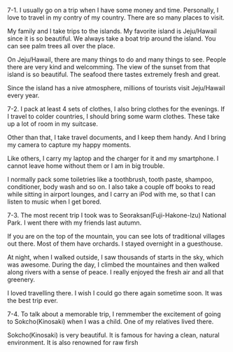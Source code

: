 7-1.
I usually go on a trip when I have some money and time. Personally, I love to travel in my contry of my country. There are so many places to visit.

My family and I take trips to the islands. My favorite island is Jeju/Hawail since it is so beautiful. We always take a boat trip around the island. You can see palm trees all over the place.

On Jeju/Hawail, there are many things to do and many things to see. People there are very kind and welcomming. The view of the sunset from that island is so beautiful. The seafood there tastes extremely fresh and great.

Since the island has a nive atmosphere, millions of tourists visit Jeju/Hawail every year.

7-2.
I pack at least 4 sets of clothes, I also bring clothes for the evenings. If I travel to colder countries, I should bring some warm clothes. These take up a lot of room in my suitcase.

Other than that, I take travel documents, and I keep them handy. And I bring my camera to capture my happy moments.

Like others, I carry my laptop and the charger for it and my smartphone. I cannot leave home without them or I am in big trouble.

I normally pack some toiletries like a toothbrush, tooth paste, shampoo, conditioner, body wash and so on. I also take a couple off books to read while sitting in airport lounges, and I carry an iPod with me, so that I can listen to music when I get bored.

7-3.
The most recent trip I took was to Seoraksan(Fuji-Hakone-lzu) National Park. I went there with my friends last autumn.

If you are on the top of the mountain, you can see lots of traditional villages out there. Most of them have orchards. I stayed overnight in a guesthouse.

At night, when I walked outside, I saw thousands of starts in the sky, which was awesome. During the day, I climbed the mountaines and then walked along rivers with a sense of peace. I really enjoyed the fresh air and all that greenery.

I loved travelling there. I wish I could go there again sometime soon. It was the best trip ever.

7-4.
To talk about a memorable trip, I remmember the excitement of going to Sokcho(Kinosaki) when I was a child. One of my relatives lived there.

Sokcho(Kinosaki) is very beautiful. It is famous for having a clean, natural environment. It is also renowned for raw firsh
